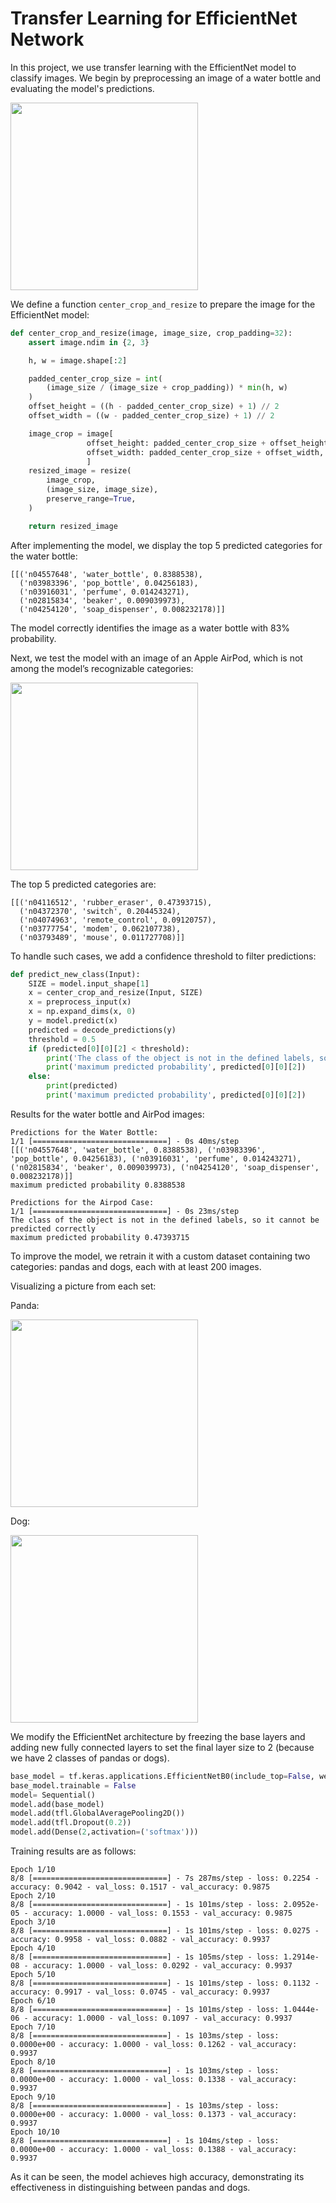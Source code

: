 # Transfer Learning for EfficientNet Network

In this project, we use transfer learning with the EfficientNet model to classify images. We begin by preprocessing an image of a water bottle and evaluating the model's predictions.

<img src="images/1.png" width="300"/>

We define a function `center_crop_and_resize` to prepare the image for the EfficientNet model:

```python
def center_crop_and_resize(image, image_size, crop_padding=32):
    assert image.ndim in {2, 3}

    h, w = image.shape[:2]

    padded_center_crop_size = int(
        (image_size / (image_size + crop_padding)) * min(h, w)
    )
    offset_height = ((h - padded_center_crop_size) + 1) // 2
    offset_width = ((w - padded_center_crop_size) + 1) // 2

    image_crop = image[
                 offset_height: padded_center_crop_size + offset_height,
                 offset_width: padded_center_crop_size + offset_width,
                 ]
    resized_image = resize(
        image_crop,
        (image_size, image_size),
        preserve_range=True,
    )

    return resized_image

```

After implementing the model, we display the top 5 predicted categories for the water bottle:

```
[[('n04557648', 'water_bottle', 0.8388538),
  ('n03983396', 'pop_bottle', 0.04256183),
  ('n03916031', 'perfume', 0.014243271),
  ('n02815834', 'beaker', 0.009039973),
  ('n04254120', 'soap_dispenser', 0.008232178)]]
```

The model correctly identifies the image as a water bottle with 83% probability.

Next, we test the model with an image of an Apple AirPod, which is not among the model’s recognizable categories:

<img src="images/2.png" width="300"/>

The top 5 predicted categories are:

```
[[('n04116512', 'rubber_eraser', 0.47393715),
  ('n04372370', 'switch', 0.20445324),
  ('n04074963', 'remote_control', 0.09120757),
  ('n03777754', 'modem', 0.062107738),
  ('n03793489', 'mouse', 0.011727708)]]
```

To handle such cases, we add a confidence threshold to filter predictions:

```python
def predict_new_class(Input):
    SIZE = model.input_shape[1]
    x = center_crop_and_resize(Input, SIZE)
    x = preprocess_input(x)
    x = np.expand_dims(x, 0)
    y = model.predict(x)
    predicted = decode_predictions(y)
    threshold = 0.5
    if (predicted[0][0][2] < threshold):
        print('The class of the object is not in the defined labels, so it cannot be predicted correctly')
        print('maximum predicted probability', predicted[0][0][2])
    else:
        print(predicted)
        print('maximum predicted probability', predicted[0][0][2])
```

Results for the water bottle and AirPod images:

```
Predictions for the Water Bottle:
1/1 [==============================] - 0s 40ms/step
[[('n04557648', 'water_bottle', 0.8388538), ('n03983396', 'pop_bottle', 0.04256183), ('n03916031', 'perfume', 0.014243271), ('n02815834', 'beaker', 0.009039973), ('n04254120', 'soap_dispenser', 0.008232178)]]
maximum predicted probability 0.8388538

Predictions for the Airpod Case:
1/1 [==============================] - 0s 23ms/step
The class of the object is not in the defined labels, so it cannot be predicted correctly
maximum predicted probability 0.47393715
```


To improve the model, we retrain it with a custom dataset containing two categories: pandas and dogs, each with at least 200 images. 

Visualizing a picture from each set:

Panda:

<img src="images/3.png" width="300"/>

Dog:

<img src="images/4.png" width="300"/>

We modify the EfficientNet architecture by freezing the base layers and adding new fully connected layers to set the final layer size to 2 (because we have 2 classes of pandas or dogs).

```python
base_model = tf.keras.applications.EfficientNetB0(include_top=False, weights="imagenet")
base_model.trainable = False
model= Sequential()
model.add(base_model)  
model.add(tfl.GlobalAveragePooling2D())
model.add(tfl.Dropout(0.2))
model.add(Dense(2,activation=('softmax')))
```

Training results are as follows:

```
Epoch 1/10
8/8 [==============================] - 7s 287ms/step - loss: 0.2254 - accuracy: 0.9042 - val_loss: 0.1517 - val_accuracy: 0.9875
Epoch 2/10
8/8 [==============================] - 1s 101ms/step - loss: 2.0952e-05 - accuracy: 1.0000 - val_loss: 0.1553 - val_accuracy: 0.9875
Epoch 3/10
8/8 [==============================] - 1s 101ms/step - loss: 0.0275 - accuracy: 0.9958 - val_loss: 0.0882 - val_accuracy: 0.9937
Epoch 4/10
8/8 [==============================] - 1s 105ms/step - loss: 1.2914e-08 - accuracy: 1.0000 - val_loss: 0.0292 - val_accuracy: 0.9937
Epoch 5/10
8/8 [==============================] - 1s 101ms/step - loss: 0.1132 - accuracy: 0.9917 - val_loss: 0.0745 - val_accuracy: 0.9937
Epoch 6/10
8/8 [==============================] - 1s 101ms/step - loss: 1.0444e-06 - accuracy: 1.0000 - val_loss: 0.1097 - val_accuracy: 0.9937
Epoch 7/10
8/8 [==============================] - 1s 103ms/step - loss: 0.0000e+00 - accuracy: 1.0000 - val_loss: 0.1262 - val_accuracy: 0.9937
Epoch 8/10
8/8 [==============================] - 1s 103ms/step - loss: 0.0000e+00 - accuracy: 1.0000 - val_loss: 0.1338 - val_accuracy: 0.9937
Epoch 9/10
8/8 [==============================] - 1s 103ms/step - loss: 0.0000e+00 - accuracy: 1.0000 - val_loss: 0.1373 - val_accuracy: 0.9937
Epoch 10/10
8/8 [==============================] - 1s 104ms/step - loss: 0.0000e+00 - accuracy: 1.0000 - val_loss: 0.1388 - val_accuracy: 0.9937
```

As it can be seen, the model achieves high accuracy, demonstrating its effectiveness in distinguishing between pandas and dogs.
